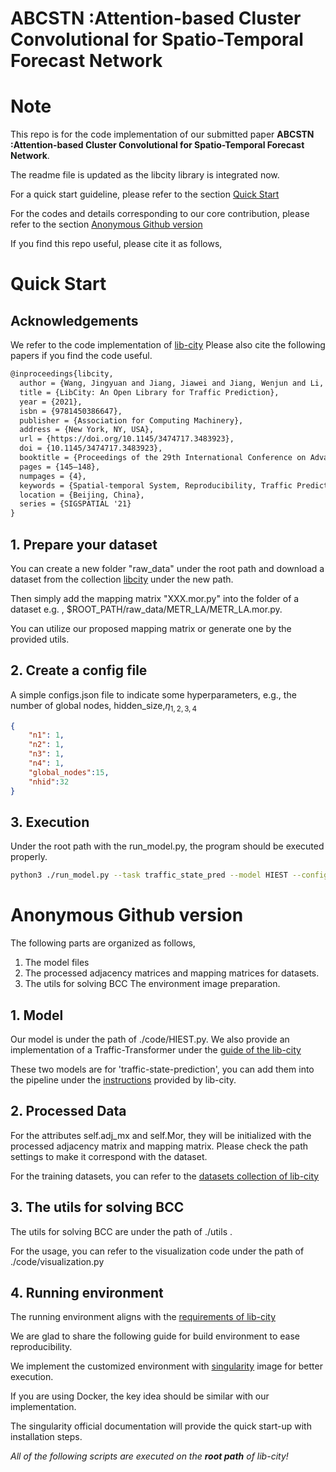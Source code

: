 # ABCSTN :Attention-based Cluster Convolutional for Spatio-Temporal Forecast Network

# Note

This repo is for the code implementation of our submitted paper **ABCSTN :Attention-based Cluster Convolutional for Spatio-Temporal Forecast Network**.

The readme file is updated as the libcity library is integrated now.

For a quick start guideline, please refer to the section [Quick Start](https://github.com/VAN-QIAN/CIKM23-HIEST#quick-start)

For the codes and details corresponding to our core contribution, please refer to the section [Anonymous Github version](https://github.com/VAN-QIAN/CIKM23-HIEST#anonymous-github-version)

If you find this repo useful, please cite it as follows,

# Quick Start

## Acknowledgements

We refer to the code implementation of [lib-city](https://bigscity-libcity-docs.readthedocs.io/en/latest/get_started/quick_start.html)
Please also cite the following papers if you find the code useful.

```latex
@inproceedings{libcity,
  author = {Wang, Jingyuan and Jiang, Jiawei and Jiang, Wenjun and Li, Chao and Zhao, Wayne Xin},
  title = {LibCity: An Open Library for Traffic Prediction},
  year = {2021},
  isbn = {9781450386647},
  publisher = {Association for Computing Machinery},
  address = {New York, NY, USA},
  url = {https://doi.org/10.1145/3474717.3483923},
  doi = {10.1145/3474717.3483923},
  booktitle = {Proceedings of the 29th International Conference on Advances in Geographic Information Systems},
  pages = {145–148},
  numpages = {4},
  keywords = {Spatial-temporal System, Reproducibility, Traffic Prediction},
  location = {Beijing, China},
  series = {SIGSPATIAL '21}
}
```


## 1. Prepare your dataset

You can create a new folder "raw_data" under the root path and download a dataset from the collection [libcity](https://bigscity-libcity-docs.readthedocs.io/en/latest/tutorial/install_quick_start.html#download-one-dataset) under the new path.

Then simply add the mapping matrix "XXX.mor.py" into the folder of a dataset e.g. ,  $ROOT_PATH/raw_data/METR_LA/METR_LA.mor.py. 

You can utilize our proposed mapping matrix or generate one by the provided utils.

## 2. Create a config file

A simple configs.json file to indicate some hyperparameters, e.g., the number of global nodes, hidden_size,$\eta_{1,2,3,4}$

```json
{
	"n1": 1,
	"n2": 1,
	"n3": 1,
	"n4": 1,
	"global_nodes":15,
	"nhid":32
}
```



## 3. Execution

Under the root path with the run_model.py, the program should be executed properly.

```bash
python3 ./run_model.py --task traffic_state_pred --model HIEST --config configs --dataset METR_LA
```


# Anonymous Github version

The following parts are organized as follows,

1. The model files
2. The processed adjacency matrices and mapping matrices for datasets.
3. The utils for solving BCC
The environment image preparation.



## 1. Model

Our model is under the path of ./code/HIEST.py.
We also provide an implementation of a Traffic-Transformer under the [guide of the lib-city](https://bigscity-libcity-docs.readthedocs.io/en/latest/developer_guide/implemented_models.html) 

These two models are for 'traffic-state-prediction', you can add them into the pipeline under the [instructions]((https://bigscity-libcity-docs.readthedocs.io/en/latest/developer_guide/implemented_models.html) ) provided by lib-city.

## 2. Processed Data

For the attributes self.adj_mx and self.Mor, they will be initialized with the processed adjacency matrix and mapping matrix. Please check the path settings to make it correspond with the dataset.

For the training datasets, you can refer to the [datasets collection of lib-city](https://bigscity-libcity-docs.readthedocs.io/en/latest/get_started/quick_start.html)

## 3. The utils for solving BCC

The utils for solving BCC are under the path of ./utils .

For the usage, you can refer to the visualization code under the path of ./code/visualization.py

## 4. Running environment

The running environment aligns with the [requirements of lib-city](https://github.com/LibCity/Bigscity-LibCity/blob/master/requirements.txt)

We are glad to share the following guide for build environment to ease reproducibility.

We implement the customized environment with [singularity](https://docs.sylabs.io/guides/3.7/user-guide/index.html) image for better execution.

If you are using Docker, the key idea should be similar with our implementation.

The singularity official documentation will provide the quick start-up with installation steps.

*All of the following scripts are executed on the **root path** of lib-city!*

